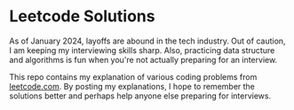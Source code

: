 # Leetcode Solutions
As of January 2024, layoffs are abound in the tech industry. Out of caution, I am keeping my interviewing skills sharp. Also, practicing data structure and algorithms is fun when you're not actually preparing for an interview. 

This repo contains my explanation of various coding problems from [leetcode.com](https://www.leetcode.com). By posting my explanations, I hope to remember the solutions better and perhaps help anyone else preparing for interviews. 